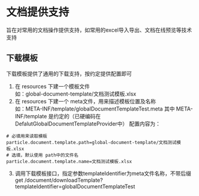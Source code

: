 # 文档提供支持
旨在对常用的文档操作提供支持，如常用的excel导入导出、文档在线预览等技术支持

## 下载模板
下载模板提供了通用的下载支持，按约定提供配置即可
1. 在 resources 下建一个模板文件  
如：global-document-template/文档测试模板.xlsx
2. 在 resources 下建一个 meta文件，用来描述模板位置及名称  
如：META-INF/template/globalDocumentTemplateTest.meta 其中 META-INF/template 是约定的（已硬编码在DefalutGlobalDocumentTemplateProvider中）
配置内容为：
```
# 必填用来读取模板
particle.document.template.path=global-document-template/文档测试模板.xlsx
# 选填，默认使用 path中的文件名
particle.document.template.name=文档测试模板.xlsx
```
3. 调用下载模板接口，指定参数templateIdentifier为meta文件名称，不带后缀
get   /document/downloadTemplate?templateIdentifier=globalDocumentTemplateTest